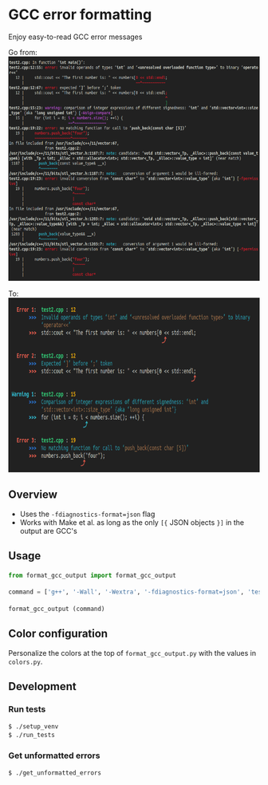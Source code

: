 
# GCC error formatting

Enjoy easy-to-read GCC error messages<br>

Go from:<br>
<img src='standard_output.png' height='450px'>

To:<br>
<img src='output.png' height='350px'>


## Overview

- Uses the `-fdiagnostics-format=json` flag
- Works with Make et al. as long as the only `[{` JSON objects `}]` in the output are GCC's


## Usage

```python
from format_gcc_output import format_gcc_output

command = ['g++', '-Wall', '-Wextra', '-fdiagnostics-format=json', 'test2.cpp']

format_gcc_output (command)
```


## Color configuration

Personalize the colors at the top of `format_gcc_output.py` with the values in `colors.py`.<br>


## Development

### Run tests
```bash
$ ./setup_venv
$ ./run_tests
```


### Get unformatted errors
```bash
$ ./get_unformatted_errors
```
